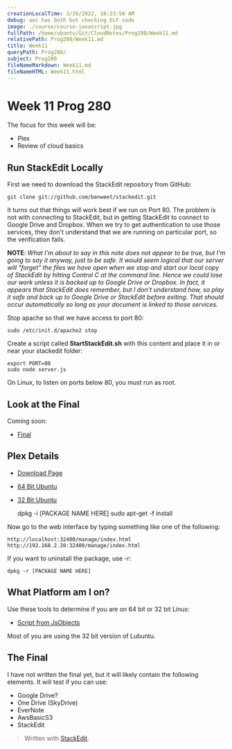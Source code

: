 ```yaml
---
creationLocalTime: 3/26/2022, 10:23:56 AM
debug: aec has both but checking ELF code
image: ./course/course-javascript.jpg
fullPath: /home/ubuntu/Git/CloudNotes/Prog280/Week11.md
relativePath: Prog280/Week11.md
title: Week11
queryPath: Prog280/
subject: Prog280
fileNameMarkdown: Week11.md
fileNameHTML: Week11.html
---
```



<!-- toc -->
<!-- tocstop -->

# Week 11 Prog 280

The focus for this week will be:
- Plex
- Review of cloud basics

## Run StackEdit Locally

First we need to download the StackEdit repository from GitHub:

    git clone git://github.com/benweet/stackedit.git

It turns out that things will work best if we run on Port 80. The problem is not with connecting to StackEdit, but in getting StackEdit to connect to Google Drive and Dropbox. When we try to get authentication to use those services, they don't understand that we are running on particular port, so the verification fails.

**NOTE**: *What I'm about to say in this note does not appear to be true, but I'm going to say it anyway, just to be safe. It would seem logical that our server will "forget" the files we have open when we stop and start our local copy of StackEdit by hitting Control C at the command line. Hence we could lose our work unless it is backed up to Google Drive or Dropbox. In fact, it appears that StackEdit does remember, but I don't understand how, so play it safe and back up to Google Drive or StackEdit before exiting. That should occur automatically so long as your document is linked to those services.*

Stop apache so that we have access to port 80:

    sudo /etc/init.d/apache2 stop

Create a script called **StartStackEdit.sh** with this content and place it in or near your stackedit folder:

    export PORT=80
    sudo node server.js

On Linux, to listen on ports below 80, you must run as root.

## Look at the Final

Coming soon:

- [Final]()

## Plex Details

- [Download Page](https://plex.tv/downloads)
- [64 Bit Ubuntu](http://downloads.plexapp.com/plex-media-server/0.9.9.7.429-f80a8d6/plexmediaserver_0.9.9.7.429-f80a8d6_amd64.deb)
- [32 Bit Ubuntu](http://downloads.plexapp.com/plex-media-server/0.9.9.7.429-f80a8d6/plexmediaserver_0.9.9.7.429-f80a8d6_i386.deb)

    dpkg -i [PACKAGE NAME HERE]
    sudo apt-get -f install
    
Now go to the web interface by typing something like one of the following:

    http://localhost:32400/manage/index.html
    http://192.168.2.20:32400/manage/index.html
    
If you want to uninstall the package, use -r:

    dpkg -r [PACKAGE NAME HERE]
    
## What Platform am I on?

Use these tools to determine if you are on 64 bit or 32 bit Linux:

- [Script from JsObjects](https://github.com/charliecalvert/JsObjects/blob/master/Utilities/SetupLinuxBox/SystemCheck.sh)

Most of you are using the 32 bit version of Lubuntu.

## The Final

I have not written the final yet, but it will likely contain the following elements. It will test if you can use:

- Google Drive?
- One Drive (SkyDrive)
- EverNote
- AwsBasicS3
- StackEdit

> Written with [StackEdit](https://stackedit.io/).